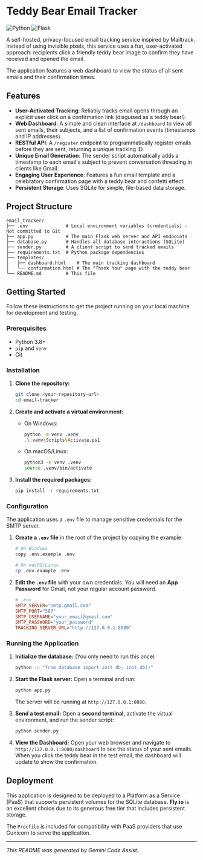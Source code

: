 # Teddy Bear Email Tracker

![Python](https://img.shields.io/badge/python-3.10+-blue.svg)
![Flask](https://img.shields.io/badge/flask-2.x-green.svg)

A self-hosted, privacy-focused email tracking service inspired by Mailtrack. Instead of using invisible pixels, this service uses a fun, user-activated approach: recipients click a friendly teddy bear image to confirm they have received and opened the email.

The application features a web dashboard to view the status of all sent emails and their confirmation times.

## Features

*   **User-Activated Tracking**: Reliably tracks email opens through an explicit user click on a confirmation link (disguised as a teddy bear!).
*   **Web Dashboard**: A simple and clean interface at `/dashboard` to view all sent emails, their subjects, and a list of confirmation events (timestamps and IP addresses).
*   **RESTful API**: A `/register` endpoint to programmatically register emails before they are sent, returning a unique tracking ID.
*   **Unique Email Generation**: The sender script automatically adds a timestamp to each email's subject to prevent conversation threading in clients like Gmail.
*   **Engaging User Experience**: Features a fun email template and a celebratory confirmation page with a teddy bear and confetti effect.
*   **Persistent Storage**: Uses SQLite for simple, file-based data storage.

## Project Structure

```
email_tracker/
├── .env              # Local environment variables (credentials) - Not committed to Git
├── app.py            # The main Flask web server and API endpoints
├── database.py       # Handles all database interactions (SQLite)
├── sender.py         # A client script to send tracked emails
├── requirements.txt  # Python package dependencies
├── templates/
│   ├── dashboard.html    # The main tracking dashboard
│   └── confirmation.html # The "Thank You" page with the teddy bear
└── README.md         # This file
```

## Getting Started

Follow these instructions to get the project running on your local machine for development and testing.

### Prerequisites

*   Python 3.8+
*   `pip` and `venv`
*   Git

### Installation

1.  **Clone the repository:**
    ```bash
    git clone <your-repository-url>
    cd email-tracker
    ```

2.  **Create and activate a virtual environment:**
    *   On Windows:
        ```bash
        python -m venv .venv
        .\.venv\Scripts\Activate.ps1
        ```
    *   On macOS/Linux:
        ```bash
        python3 -m venv .venv
        source .venv/bin/activate
        ```

3.  **Install the required packages:**
    ```bash
    pip install -r requirements.txt
    ```

### Configuration

The application uses a `.env` file to manage sensitive credentials for the SMTP server.

1.  **Create a `.env` file** in the root of the project by copying the example:
    ```bash
    # On Windows
    copy .env.example .env

    # On macOS/Linux
    cp .env.example .env
    ```

2.  **Edit the `.env` file** with your own credentials. You will need an **App Password** for Gmail, not your regular account password.
    ```ini
    # .env
    SMTP_SERVER="smtp.gmail.com"
    SMTP_PORT="587"
    SMTP_USERNAME="your_email@gmail.com"
    SMTP_PASSWORD="your_password"
    TRACKING_SERVER_URL="http://127.0.0.1:8080"
    ```

### Running the Application

1.  **Initialize the database:**
    (You only need to run this once)
    ```bash
    python -c "from database import init_db; init_db()"
    ```

2.  **Start the Flask server:**
    Open a terminal and run:
    ```bash
    python app.py
    ```
    The server will be running at `http://127.0.0.1:8080`.

3.  **Send a test email:**
    Open a **second terminal**, activate the virtual environment, and run the sender script:
    ```bash
    python sender.py
    ```

4.  **View the Dashboard:**
    Open your web browser and navigate to `http://127.0.0.1:8080/dashboard` to see the status of your sent emails. When you click the teddy bear in the test email, the dashboard will update to show the confirmation.

## Deployment

This application is designed to be deployed to a Platform as a Service (PaaS) that supports persistent volumes for the SQLite database. **Fly.io** is an excellent choice due to its generous free tier that includes persistent storage.

The `Procfile` is included for compatibility with PaaS providers that use Gunicorn to serve the application.

---

*This README was generated by Gemini Code Assist.*